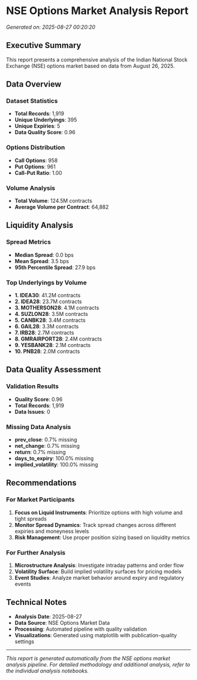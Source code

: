 
# NSE Options Market Analysis Report
*Generated on: 2025-08-27 00:20:20*

## Executive Summary

This report presents a comprehensive analysis of the Indian National Stock Exchange (NSE) options market based on data from August 26, 2025.

## Data Overview

### Dataset Statistics
- **Total Records**: 1,919
- **Unique Underlyings**: 395
- **Unique Expiries**: 5
- **Data Quality Score**: 0.96

### Options Distribution
- **Call Options**: 958
- **Put Options**: 961
- **Call-Put Ratio**: 1.00

### Volume Analysis
- **Total Volume**: 124.5M contracts
- **Average Volume per Contract**: 64,882

## Liquidity Analysis

### Spread Metrics
- **Median Spread**: 0.0 bps
- **Mean Spread**: 3.5 bps
- **95th Percentile Spread**: 27.9 bps

### Top Underlyings by Volume
- **1. IDEA30**: 41.2M contracts
- **2. IDEA28**: 23.7M contracts
- **3. MOTHERSON28**: 4.1M contracts
- **4. SUZLON28**: 3.5M contracts
- **5. CANBK28**: 3.4M contracts
- **6. GAIL28**: 3.3M contracts
- **7. IRB28**: 2.7M contracts
- **8. GMRAIRPORT28**: 2.4M contracts
- **9. YESBANK28**: 2.1M contracts
- **10. PNB28**: 2.0M contracts

## Data Quality Assessment

### Validation Results
- **Quality Score**: 0.96
- **Total Records**: 1,919
- **Data Issues**: 0

### Missing Data Analysis
- **prev_close**: 0.7% missing
- **net_change**: 0.7% missing
- **return**: 0.7% missing
- **days_to_expiry**: 100.0% missing
- **implied_volatility**: 100.0% missing

## Recommendations

### For Market Participants
1. **Focus on Liquid Instruments**: Prioritize options with high volume and tight spreads
2. **Monitor Spread Dynamics**: Track spread changes across different expiries and moneyness levels
3. **Risk Management**: Use proper position sizing based on liquidity metrics

### For Further Analysis
1. **Microstructure Analysis**: Investigate intraday patterns and order flow
2. **Volatility Surface**: Build implied volatility surfaces for pricing models
3. **Event Studies**: Analyze market behavior around expiry and regulatory events

## Technical Notes

- **Analysis Date**: 2025-08-27
- **Data Source**: NSE Options Market Data
- **Processing**: Automated pipeline with quality validation
- **Visualizations**: Generated using matplotlib with publication-quality settings

---

*This report is generated automatically from the NSE options market analysis pipeline. For detailed methodology and additional analysis, refer to the individual analysis notebooks.*
